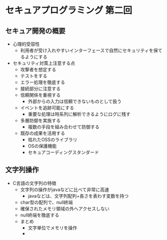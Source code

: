 # セキュアプログラミング 第二回
## セキュア開発の概要

* 心理的受容性
  * 利用者が受け入れやすいインターフェースで自然にセキュリティを保てるようにする
* セキュリティ対策上注意する点
  * 攻撃者を想定する
  * テストをする
  * エラー処理を徹底する
  * 接続部分に注意する
  * 信頼関係を重視する
    * 外部からの入力は信頼できないものとして扱う
  * イベントを追跡可能にする
    * 重要な処理は時系列に解析できるようにログに残す
  * 多層防御を実施する
    * 複数の手段を組み合わせて防御する
  * 既存の成果を活用する
    * 枯れたOSSのライブラリ
    * OSの保護機能
    * セキュアコーディングスタンダード

## 文字列操作

* C言語の文字列の特徴
  * 文字列の操作がjavaなどに比べて非常に高速
    * javaなどは、文字列配列+長さを表わす変数を持つ
  * char型の配列で、null終端
  * 確保されたメモリ領域の外へアクセスしない
  * null終端を徹底する
  * まとめ
    * 文字単位でメモリを操作
    *
